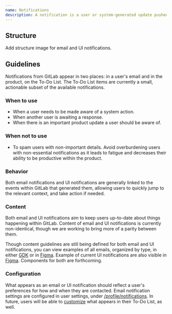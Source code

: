 ```yaml
---
name: Notifications
description: A notification is a user or system-generated update pushed to users.
---
```


## Structure

<todo>Add structure image for email and UI notifications.</todo>

## Guidelines

Notifications from GitLab appear in two places: in a user's email and in the product, on the To-Do List. The To-Do List items are currently a small, actionable subset of the available notifications.

### When to use

- When a user needs to be made aware of a system action.
- When another user is awaiting a response.
- When there is an important product update a user should be aware of.

### When not to use

- To spam users with non-important details. Avoid overburdening users with non-essential notifications as it leads to fatigue and decreases their ability to be productive within the product.

### Behavior

Both email notifications and UI notifications are generally linked to the events within GitLab that generated them, allowing users to quickly jump to the relevant context, and take action if needed.

### Content

Both email and UI notifications aim to keep users up-to-date about things happening within GitLab. Content of email and UI notifications is currently non-identical, though we are working to bring more of a parity between them.

Though content guidelines are still being defined for both email and UI notifications, you can view examples of all emails, organized by type, in either [GDK](https://docs.gitlab.com/ee/development/emails.html#mailer-previews) or in [Figma](https://www.figma.com/design/wRoOy8FwgL5f3uhEP0gMyv/Define-guidelines-for-notifications-Pajamas-%E2%80%A2-%231888?node-id=12307-26544&t=ctKNm5g1co2EWxZi-1). Example of current UI notifications are also visible in [Figma](https://www.figma.com/design/uH0dVVB1PBdJ929KEiGqFf/Notifications?node-id=6977-111489&t=IdcDigotUwYmlbdv-1). Components for both are forthcoming.

### Configuration

What appears as an email or UI notification should reflect a user's preferences for how and when they are contacted. Email notification settings are configured in user settings, under [/profile/notifications](https://gitlab.com/-/profile/notifications). In future, users will be able to [customize](https://gitlab.com/gitlab-org/gitlab/-/issues/320912) what appears in their To-Do List, as well.
